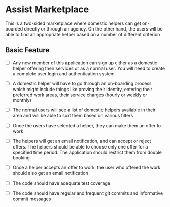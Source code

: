 # Assist Marketplace

This is a two-sided marketplace where domestic helpers can get on-boarded directly or through an agency. On the other hand, the users will be able to find an appropriate helper based on a number of different criterion

## Basic Feature

- [ ] Any new member of this application can sign up either as a domestic helper offering their services or as a normal user. You will need to create a complete user login and authentication system

- [ ] A domestic helper will have to go through an on-boarding process which might include things like proving their identity, entering their preferred work areas, their service charges (hourly or weekly or monthly)

- [ ] The normal users will see a list of domestic helpers available in their area and will be able to sort them based on various filters

- [ ] Once the users have selected a helper, they can make them an offer to work 

- [ ] The helpers will get an email notification, and can accept or reject offers. The helpers should be able to choose only one offer for a specified time period. The application should restrict them from double booking

- [ ] Once a helper accepts an offer to work, the user who offered the work should also get an email notification

- [ ] The code should have adequate test coverage

- [ ] The code should have regular and frequent git commits and informative commit messages

